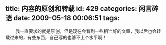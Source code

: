 title: 内容的原创和转载
id: 429
categories: 闲言碎语
date: 2009-05-18 00:06:51
tags:
---

&nbsp;　　我一直要求的就是原创，但是现在会看到一些相当好的文章，我以后也会转载过来的，有些东西，自己写的也够不上个水平啊！
